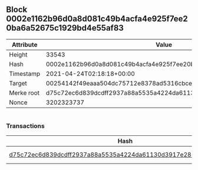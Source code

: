 ## Block 0002e1162b96d0a8d081c49b4acfa4e925f7ee20ba6a52675c1929bd4e55af83

Attribute | Value
--- | ---
Height | 33543
Hash | 0002e1162b96d0a8d081c49b4acfa4e925f7ee20ba6a52675c1929bd4e55af83
Timestamp | 2021-04-24T02:18:18+00:00
Target | 00254142f49eaaa504dc75712e8378ad5316cbcead634704b3734b6271167cc4
Merke root | d75c72ec6d839dcdff2937a88a5535a4224da61130d3917e283e68aa49d3f3b1
Nonce | 3202323737

```

```

### Transactions

Hash | Amount
--- | ---
[d75c72ec6d839dcdff2937a88a5535a4224da61130d3917e283e68aa49d3f3b1](d75c72ec6d839dcdff2937a88a5535a4224da61130d3917e283e68aa49d3f3b1.md) | 10.00000000 SKEPTI 
